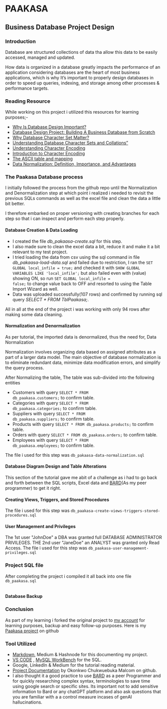 # PAAKASA

## Business Database Project Design

### Introduction

Database are structured collections of data tha allow this data to be easily accessed, managed and updated.

How data is organized in a database greatly impacts the performance of an application considering databases are the heart of most business applications, which is why It’s important to properly design databases in order to speed up queries, indexing, and storage among other processes & performance targets.  

### Reading Resource

While working on this project i utilized this resources for learning purposes;-

* [Why Is Database Design Important?](https://www.linkedin.com/pulse/why-database-design-important-colbytech/)
* [Database Design Project: Building A Business Database from Scratch](https://medium.com/@okonkwoebuka456/database-design-project-building-a-business-database-from-scratch-9f9b48944f97)
* [Why Database Character Set Matter?](https://www.linkedin.com/pulse/why-database-character-set-matter-adhika-widjaya/)
* [Understanding Database Character Sets and Collations”](https://blog.fourninecloud.com/database-character-set-charset-collation-and-their-relationship-explained-227bd5155c48)
* [Understanding Character Encoding](https://www.geeksforgeeks.org/understanding-character-encoding/)
* [Introduction to Character Encoding](https://medium.com/jspoint/introduction-to-character-encoding-3b9735f265a6)
* [The ASCII table and mapping](https://www.asciitable.com/)
* [Data Normalization: Definition, Importance, and Advantages](https://coresignal.com/blog/data-normalization/)

### The Paakasa Database process

I initially followed the process from the github repo until the Normalization and Denormalization step at which point i realized i needed to revisit the previous SQLs commands as well as the excel file and clean the data a little bit better.

I therefore embarked on proper versioning with creating branches for each step so that i can inspect and perform each step properly.

#### Database Creation & Data Loading  

* I created the file <em>db_pakaasa-create.sql</em> for this step.
* I also made sure to clean the excel data a bit, reduce it and make it a bit relevant to my test project.
* I tried loading the data from csv using the sql command in file <em>db_pakaasa-load-data.sql</em> and failed due to restriction, I ran the <code>SET GLOBAL local_infile = true;</code> and checked it with <code>SHOW GLOBAL VARIABLES LIKE 'local_infile';</code> but also failed even with (value) showing ON, so run <code>SET GLOBAL local_infile = false;</code> to change value back to OFF and resorted to using the Table Import Wizard as well.
* Data was uploaded successfully(107 rows) and confirmed by running sql query <em>SELECT *
FROM TblPaakasa;</em>.

All in all at the end of the project i was working with only 94 rows after making some data cleaning.

#### Normalization and Denormalization

As per tutorial, the imported data is denormalized, thus the need for, Data Normalization

Normalization involves organizing data based on assigned attributes as a part of a larger data model. The main objective of database normalization is to eliminate redundant data, minimize data modification errors, and simplify the query process.

After Normalizing the table, The table was sub-divided into the following entities

* Customers with query <code>SELECT * FROM db_paakasa.customers;</code> to confirm table.
* Categories with query <code>SELECT * FROM db_paakasa.categories;</code> to confirm table.
* Suppliers with query <code>SELECT * FROM db_paakasa.suppliers;</code> to confirm table.
* Products with query <code>SELECT * FROM db_paakasa.products;</code> to confirm table.
* Orders with query <code>SELECT * FROM db_paakasa.orders;</code> to confirm table.
* Employees with query <code>SELECT * FROM db_paakasa.employees;</code> to confirm table.

The file i used for this step was <code>db_pakaasa-data-normalization.sql</code>
  
#### Database Diagram Design and Table Alterations

This section of the tutorial gave me abit of a challenge as i had to go back and forth between the SQL scripts, Excel data and [BARD](https://bard.google.com/)(As my peer programmer) to get it right.

#### Creating Views, Triggers, and Stored Procedures

The file i used for this step was <code>db_paakasa-create-views-triggers-stored-procedures.sql</code>

#### User Management and Privileges

The 1st user "JohnDoe" a DBA was granted full DATABASE ADMINISTRATOR PRIVILEGES.
THE 2nd user "JaneDoe" an ANALYST was granted only Read Access. 
The file i used for this step was <code>db_paakasa-user-management-privileges.sql</code>

  
### Project SQL file

After completing the project i compiled it all back into one file <code>db_paakasa.sql</code> 

``` sql


```

#### Database Backup



### Conclusion

As part of my learning i forked the original project to [my account](https://github.com/piusnmuhumuza/Database-Design) for learning purposes, backup and easy follow-up purposes.
Here is my [Paakasa project](https://github.com/piusnmuhumuza/paakasa) on github

### Tool Utilized

* [Markdown](https://www.markdownguide.org/basic-syntax/), Medium & Hashnode for this documenting my project.
* [VS CODE](https://code.visualstudio.com/download) , [MySQL WorkBench](https://www.mysql.com/products/workbench/) for the SQL.
* Google, LinkedIn & Medium for the tutorial reading material.
* [Project Documentation](https://github.com/Ebuka456/Database-Design) by Okonkwo Chukwuebuka Malcom on github.
* I also thought it a good practice to use [BARD](https://bard.google.com/) as a peer Programmer and for quickly researching complex syntax, terminologies to save time using google search or specific sites. Its important not to add sensitive information to Bard or any chatGPT platform and also ask questions that you are familiar with a a control measure incases of genAI hallucinations. 